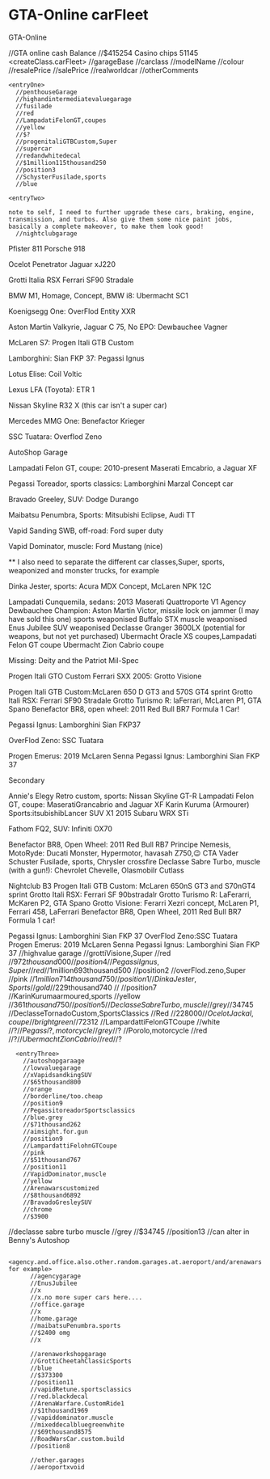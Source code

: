 # GTA-Online carFleet
GTA-Online

//GTA online cash Balance
//$415254
Casino chips
51145
<createClass.carFleet>
//garageBase
  //carclass
  //modelName
  //colour
  //resalePrice
  //salePrice
  //realworldcar
  //otherComments

    <entryOne>
      //penthouseGarage
      //highandintermediatevaluegarage
      //fusilade
      //red
      //LampadatiFelonGT,coupes
      //yellow
      //$?
      //progenitaliGTBCustom,Super
      //supercar
      //redandwhitedecal
      //$1million115thousand250
      //position3
      //SchysterFusilade,sports
      //blue
  
    <entryTwo>
    
    note to self, I need to further upgrade these cars, braking, engine, transmission, and turbos. Also give them some nice paint jobs, basically a complete makeover, to make them look good!
      //nightclubgarage
Pfister 811
Porsche 918

Ocelot Penetrator
Jaguar xJ220

Grotti Italia RSX
Ferrari SF90 Stradale

BMW M1, Homage, Concept, BMW i8: Ubermacht SC1

Koenigsegg One: OverFlod Entity XXR

Aston Martin Valkyrie, Jaguar C 75, No EPO: Dewbauchee Vagner

McLaren S7: Progen Itali GTB Custom

Lamborghini: Sian FKP 37: Pegassi Ignus

Lotus Elise: Coil Voltic

Lexus LFA (Toyota): ETR 1

Nissan Skyline R32 X (this car isn't a super car)

Mercedes MMG One: Benefactor Krieger

SSC Tuatara: Overflod Zeno

AutoShop Garage

Lampadati Felon GT, coupe: 2010-present Maserati Emcabrio, a Jaguar XF

Pegassi Toreador, sports classics: Lamborghini Marzal Concept car

Bravado Greeley, SUV: Dodge Durango

Maibatsu Penumbra, Sports: Mitsubishi Eclipse, Audi TT

Vapid Sanding SWB, off-road: Ford super duty

Vapid Dominator, muscle: Ford Mustang (nice)

** I also need to separate the different car classes,Super, sports, weaponized and monster trucks, for example

Dinka Jester, sports: Acura MDX Concept, McLaren NPK 12C

Lampadati Cunquemila, sedans: 2013 Maserati Quattroporte V1
Agency
Dewbauchee Champion: Aston Martin Victor, missile lock on jammer (I may have sold this one) sports weaponised
Buffalo STX muscle weaponised
Enus Jubilee SUV weaponised
Declasse Granger 3600LX (potential for weapons, but not yet purchased)
Ubermacht Oracle XS coupes,Lampadati Felon GT coupe
Ubermacht Zion Cabrio coupe

Missing:
Deity
and the Patriot Mil-Spec


Progen Itali GTO Custom
Ferrari SXX 2005: Grotto Visione

Progen Itali GTB Custom:McLaren 650 D GT3 and 570S GT4 sprint
Grotto Itali RSX: Ferrari SF90 Stradale
Grotto Turismo R: laFerrari, McLaren P1, GTA Spano
Benefactor BR8, open wheel: 2011 Red Bull BR7 Formula 1 Car!

Pegassi Ignus: Lamborghini Sian FKP37

OverFlod Zeno: SSC Tuatara

Progen Emerus: 2019 McLaren Senna
Pegassi Ignus: Lamborghini Sian FKP 37

Secondary

Annie's Elegy Retro custom, sports: Nissan Skyline GT-R
Lampadati Felon GT, coupe: MaseratiGrancabrio and Jaguar XF
Karin Kuruma (Armourer) Sports:itsubishibLancer SUV X1
    2015 Subaru WRX STi

Fathom FQ2, SUV: Infiniti OX70

Benefactor BR8, Open Wheel: 2011 Red Bull RB7
Principe Nemesis, MotoRyde: Ducati Monster, Hypermotor, havasah Z750,😉 CTA Vader
Schuster Fusilade, sports, Chrysler crossfire
Declasse Sabre Turbo, muscle (with a gun!): Chevrolet Chevelle, Olasmobilr Cutlass


Nightclub B3
Progen Itali GTB Custom: McLaren 650nS GT3 and S70nGT4 sprint
Grotto Itali RSX: Ferrari SF 90bstradalr
Grotto Turismo R: LaFerarri, McKaren P2, GTA Spano
Grotto Visione: Ferarri Xezri concept, McLaren P1, Ferrari 458, LaFerrari
Benefactor BR8, Open Wheel, 2011 Red Bull BR7 Formula 1 car!

Pegassi Ignus: Lamborghini Sian FKP 37
OverFlod Zeno:SSC Tuatara
Progen Emerus: 2019 McLaren Senna
Pegassi Ignus: Lamborghini Sian FKP 37
      //highvalue garage
      //grottiVisione,Super
      //red
      //$972thousand000
      //position4
      //PegassiIgnus,Super
      //red
      //$1million693thousand500
      //position2
      //overFlod.zeno,Super
      //pink
      //$1million714thousand750
      //position1
      //DinkaJester,Sports
      //gold
      //$229thousand740
      //<first value car brought>
      //position7  
      //KarinKurumaarmoured,sports
      //yellow
      //$361thousand750
      //position5
      //DeclasseSabreTurbo,muscle
      //grey
      //$34745
      //DeclasseTornadoCustom,SportsClassics
      //Red
      //$228000
      //OcelotJackal,coupe
      //bright green
      //$72312
      //LampardattiFelonGTCoupe
      //white
      //$?
      //Pegassi?,motorcycle
      //grey
      //$?
      //Porolo,motorcycle
      //red
      //$?
      //UbermachtZionCabrio
      //red
      //$?
      
      <entryThree>
        //autoshopgaraage
        //lowvaluegarage
        //xVapidsandkingSUV
        //$65thousand800
        //orange
        //borderline/too.cheap
        //position9
        //PegassitoreadorSportsclassics
        //blue.grey
        //$71thousand262
        //aimsight.for.gun
        //position9
        //LampardattiFelohnGTCoupe
        //pink
        //$51thousand767
        //position11
        //VapidDominator,muscle
        //yellow
        //Arenawarscustomized
        //$8thousand6892
        //BravadoGresleySUV
        //chrome
        //$3900
//declasse sabre turbo muscle
//grey
//$34745
//position13
//can alter in Benny's Autoshop
        
        <agency.and.office.also.other.random.garages.at.aeroport/and/arenawars for example>
          //agencygarage
          //EnusJubilee
          //x
          //x.no more super cars here....
          //office.garage
          //x
          //home.garage
          //maibatsuPenumbra.sports
          //$2400 omg
          //x
          
          //arenaworkshopgarage
          //GrottiCheetahClassicSports
          //blue
          //$373300
          //position11
          //vapidRetune.sportsclassics
          //red.blackdecal
          //ArenaWarfare.CustomRide1
          //$1thousand1969
          //vapiddominator.muscle
          //mixeddecalbluegreenwhite
          //$69thousand8575
          //RoadWarsCar.custom.build
          //position8
          
          //other.garages
          //aeroportxvoid
          
